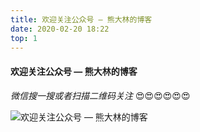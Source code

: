 ```yaml
---
title: 欢迎关注公众号 — 熊大林的博客
date: 2020-02-20 18:22
top: 1
---
```




#### 欢迎关注公众号 — 熊大林的博客

*微信搜一搜或者扫描二维码关注* 😍😍😍😍😍😍

![欢迎关注公众号 — 熊大林的博客](/img/article/wechat.png '欢迎关注公众号 — 熊大林的博客')